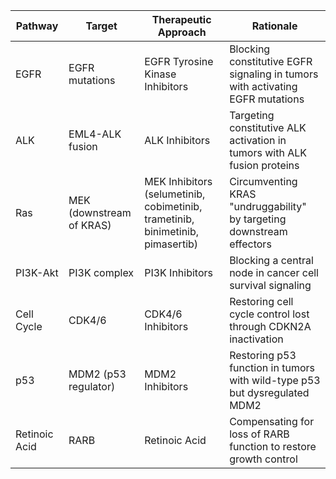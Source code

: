 | Pathway | Target | Therapeutic Approach | Rationale |
|---------|--------|----------------------|-----------|
| EGFR | EGFR mutations | EGFR Tyrosine Kinase Inhibitors | Blocking constitutive EGFR signaling in tumors with activating EGFR mutations |
| ALK | EML4-ALK fusion | ALK Inhibitors | Targeting constitutive ALK activation in tumors with ALK fusion proteins |
| Ras | MEK (downstream of KRAS) | MEK Inhibitors (selumetinib, cobimetinib, trametinib, binimetinib, pimasertib) | Circumventing KRAS "undruggability" by targeting downstream effectors |
| PI3K-Akt | PI3K complex | PI3K Inhibitors | Blocking a central node in cancer cell survival signaling |
| Cell Cycle | CDK4/6 | CDK4/6 Inhibitors | Restoring cell cycle control lost through CDKN2A inactivation |
| p53 | MDM2 (p53 regulator) | MDM2 Inhibitors | Restoring p53 function in tumors with wild-type p53 but dysregulated MDM2 |
| Retinoic Acid | RARB | Retinoic Acid | Compensating for loss of RARB function to restore growth control |

